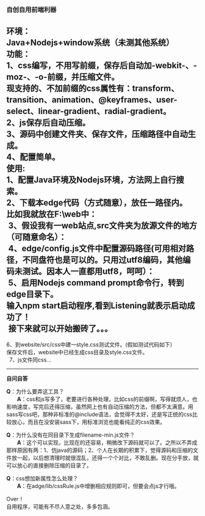  <h3>自创自用前端利器</h3>

  <b>环境</b>：<br />
  Java+Nodejs+window系统（未测其他系统）<br />
  <b>功能</b>：<br />
  1、css编写，不用写前缀，保存后自动加-webkit-、-moz-、-o-前缀，并压缩文件。<br />
  现支持的、不加前缀的css属性有：transform、transition、animation、@keyframes、user-select、linear-gradient、radial-gradient。<br />
  2、js保存后自动压缩。<br />
  3、源码中创建文件夹、保存文件，压缩路径中自动生成。<br />
  4、配置简单。<br />
 <b>使用</b>:<br />
 1、配置Java环境及Nodejs环境，方法网上自行搜索。<br />
 2、下载本edge代码（方式随意），放任一路径内。<br />
 比如我就放在F:\web中：<br />
 <img src="images/article/1458100529295/1.jpg" alt="" />
 3、假设我有一web站点,src文件夹为放源文件的地方（可随意命名）：<br />
 <img src="images/article/1458100529295/2.jpg" alt="" />
 4、edge/config.js文件中配置源码路径(可用相对路径，不同盘符也是可以的。只用过utf8编码，其他编码未测试。因本人一直都用utf8，呵呵）：<br />
 <img src="images/article/1458100529295/3.jpg" alt="" />
 5、启用Nodejs command prompt命令行，转到edge目录下。<br />
   输入npm start启动程序,看到Listening就表示启动成功了！<br />
   <img src="images/article/1458100529295/4.jpg" alt="" />
   接下来就可以开始搬砖了。。。<br />
   -----------------------------------------------
 6、到website/src/css中建一style.css测试文件。(假如测试代码如下）<br />
 <img src="images/article/1458100529295/5.jpg" alt="" /><br />
 保存文件后，website中已经生成css目录及style.css文件。<br />
 <img src="images/article/1458100529295/6.jpg" alt="" />
 <img src="images/article/1458100529295/7.jpg" alt="" />
 7、js文件同css...<br />
 <hr />
 <p><b>自问自答</b></p>
 <p>
    <b>Q</b>：为什么要弄这工具？<br />
    &emsp;&emsp;<b>A</b>：css和js写多了，老要进行各种处理，比如css的前缀啊，写得就烦人，也影响速度，写完后还得压缩，虽然网上也有自动压缩的方法，但都不太满意。用sass写css吧，那种非标准的@include语法，会觉得不太好，还是写正统的css比较放心，而且在没安装sass下，用标准浏览也能看纯正的css效果。
 </p>
 <p>
    <b>Q</b>：为什么没有在同目录下生成filename-min.js文件？<br />
    &emsp;&emsp;<b>A</b>：这个可以实现，比现在的还容易，稍微改下源码就可以了。之所以不弄成那样原因有两：1、仿java的源码；2、个人在长期的积累下，觉得源码和压缩的文件放一起，以后想清理时就很混乱，还得一个个对比，不敢乱删。现在分手放，就可以放心的直接删除压缩的目录了。
 </p>
 <p>
    <b>Q</b>：css想加新属性怎么处理？<br />
    &emsp;&emsp;<b>A</b>：在adge/lib/cssRule.js中增删相应规则即可，但要会点js才行哦。
 </p>
 Over！<br />
 自用程序，可能有不尽人意之处，多多包涵。<br />